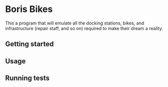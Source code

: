# Boris Bikes
This a program that will emulate all the docking stations, bikes, and infrastructure (repair staff, and so on) required to make their dream a reality.

## Getting started

## Usage

## Running tests
